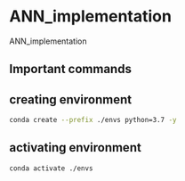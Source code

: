 # ANN_implementation
ANN_implementation

## Important commands

## creating environment

```bash
conda create --prefix ./envs python=3.7 -y
```
## activating environment

```bash
conda activate ./envs
```

